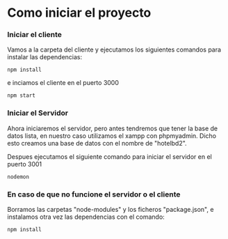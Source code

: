 # Como iniciar el proyecto

### Iniciar el cliente

Vamos a la carpeta del cliente y ejecutamos los siguientes comandos para instalar las dependencias:
````
npm install
````
e inciamos el cliente en el puerto 3000
````
npm start
````

### Iniciar el Servidor

Ahora iniciaremos el servidor, pero antes tendremos que tener la base de datos lista, en nuestro caso utilizamos el xampp con phpmyadmin.
Dicho esto creamos una base de datos con el nombre de "hotelbd2".

Despues ejecutamos el siguiente comando para iniciar el servidor en el puerto 3001 
````
nodemon
````

### En caso de que no funcione el servidor o el cliente

Borramos las carpetas "node-modules" y los ficheros "package.json", e instalamos otra vez las dependencias con el comando:

````
npm install
````
